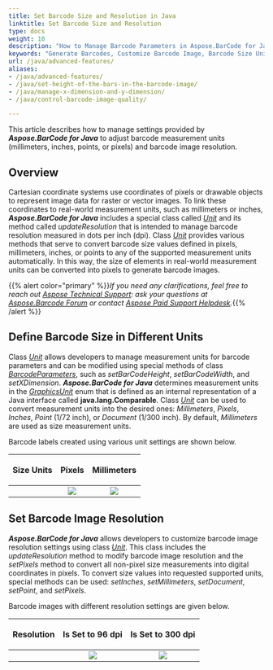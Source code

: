 ```yaml
---
title: Set Barcode Size and Resolution in Java
linktitle: Set Barcode Size and Resolution
type: docs
weight: 10
description: "How to Manage Barcode Parameters in Aspose.BarCode for Java"
keywords: "Generate Barcodes, Customize Barcode Image, Barcode Size Units in Aspose.BarCode for Java, Work with Barcode Image in Aspose.BarCode for Java, Generate Barcodes in Aspose.BarCode, Convert Barcode Size in Aspose.Barcode"
url: /java/advanced-features/
aliases:
- /java/advanced-features/
- /java/set-height-of-the-bars-in-the-barcode-image/
- /java/manage-x-dimension-and-y-dimension/
- /java/control-barcode-image-quality/

---
```

This article describes how to manage settings provided by ***Aspose.BarCode for Java*** to adjust barcode measurement units (millimeters, inches, points, or pixels) and barcode image resolution.
  
## **Overview**
Cartesian coordinate systems use coordinates of pixels or drawable objects to represent image data for raster or vector images. To link these coordinates to real-world measurement units, such as millimeters or inches, ***Aspose.BarCode for Java*** includes a special class called [*Unit*](https://reference.aspose.com/barcode/java/com.aspose.barcode.generation/Unit) and its method called *updateResolution* that is intended to manage barcode resolution measured in dots per inch (dpi). Class [*Unit*](https://reference.aspose.com/barcode/java/com.aspose.barcode.generation/Unit) provides various methods that serve to convert barcode size values defined in pixels, millimeters, inches, or points to any of the supported measurement units automatically. In this way, the size of elements in real-world measurement units can be converted into pixels to generate barcode images.  

{{% alert color="primary" %}}*If you need any clarifications, feel free to reach out [Aspose Technical Support](/barcode/java/technical-support/): ask your questions at [Aspose.Barcode Forum](https://forum.aspose.com/c/barcode/13) or contact [Aspose Paid Support Helpdesk](https://helpdesk.aspose.com/).*{{% /alert %}}

## **Define Barcode Size in Different Units**
Class [*Unit*](https://reference.aspose.com/barcode/java/com.aspose.barcode.generation/Unit) allows developers to manage measurement units for barcode parameters and can be modified using special methods of class [*BarcodeParameters*](https://reference.aspose.com/barcode/java/com.aspose.barcode.generation/BarcodeParameters), such as *setBarCodeHeight*, *setBarCodeWidth*, and *setXDimension*. ***Aspose.BarCode for Java*** determines measurement units in the [*GraphicsUnit*](https://reference.aspose.com/barcode/java/com.aspose.barcode.generation/GraphicsUnit) enum that is defined as an internal representation of a Java interface called **java.lang.Comparable<GraphicsUnit>**. Class [*Unit*](https://reference.aspose.com/barcode/java/com.aspose.barcode.generation/Unit) can be used to convert measurement units into the desired ones: *Millimeters*, *Pixels*, *Inches*, *Point* (1/72 inch), or *Document* (1/300 inch). By default, *Millimeters* are used as size measurement units.  
  
Barcode labels created using various unit settings are shown below.
   
|<p align="center">**Size Units**</p>|<p align="center">**Pixels**</p>|<p align="center">**Millimeters**</p>|
| :-: | :-: | :-: |
| |<image src="unitin3pixels.png">|<image src="unitin2millimeters.png">|
  
<!--The following code sample explains how to manage various resolution settings.

{{< highlight csharp>}}
BarcodeGenerator gen = new BarcodeGenerator(EncodeTypes.DataMatrix, "ASPOSE");
//set unit size in 3 pixels
gen.Parameters.Barcode.XDimension.Pixels = 3;
gen.Save($"{path}UnitIn3Pixels.png", BarCodeImageFormat.Png);
//set unit size in 2 millimeters
gen.Parameters.Barcode.XDimension.Millimeters = 2;
gen.Save($"{path}UnitIn2Millimeters.png", BarCodeImageFormat.Png);
{{< /highlight >}}-->

## **Set Barcode Image Resolution**
***Aspose.BarCode for Java*** allows developers to customize barcode image resolution settings using class [*Unit*](https://reference.aspose.com/barcode/java/com.aspose.barcode.generation/Unit). This class includes the *updateResolution* method to modify barcode image resolution and the *setPixels* method to convert all non-pixel size measurements into digital coordinates in pixels. To convert size values into requested supported units, special methods can be used: *setInches*, *setMillimeters*, *setDocument*, *setPoint*, and *setPixels*. 
  
Barcode images with different resolution settings are given below.
  
|<p align="center">**Resolution**</p>|<p align="center">**Is Set to 96 dpi**</p>|<p align="center">**Is Set to 300 dpi**</p>|
| :-: | :-: | :-: |
| |<image src="unitin1millimeterresolution96.png">|<image src="unitin1millimeterresolution300.png">|
  
<!--The following code snippet demonstrates how to manage resolution settings.
  
{{< highlight csharp>}}
BarcodeGenerator gen = new BarcodeGenerator(EncodeTypes.DataMatrix, "ASPOSE");
//set unit size in 1 millimeter, resolution 96
gen.Parameters.Barcode.XDimension.Millimeters = 1;
gen.Parameters.Resolution = 96;
gen.Save($"{path}UnitIn1MillimeterResolution96.png", BarCodeImageFormat.Png);
//set unit size in 1 millimeter, resolution 300
gen.Parameters.Barcode.XDimension.Millimeters = 1;
gen.Parameters.Resolution = 300;
gen.Save($"{path}UnitIn1MillimeterResolution300.png", BarCodeImageFormat.Png);
{{< /highlight >}}-->
